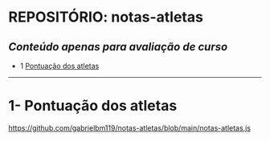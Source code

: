 # REPOSITÓRIO: notas-atletas
*Conteúdo apenas para avaliação de curso*
-----
- 1 [Pontuação dos atletas](#1--pontuação-dos-atletas)
_______________________________________

# 1- Pontuação dos atletas

https://github.com/gabrielbm119/notas-atletas/blob/main/notas-atletas.js
